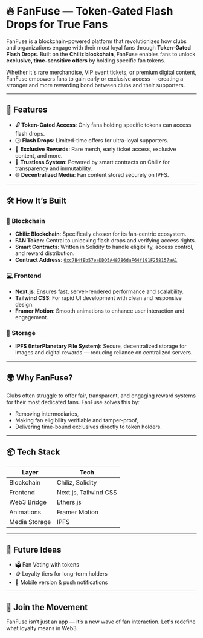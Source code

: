 # 🔥 FanFuse — Token-Gated Flash Drops for True Fans

FanFuse is a blockchain-powered platform that revolutionizes how clubs and organizations engage with their most loyal fans through **Token-Gated Flash Drops**. Built on the **Chiliz blockchain**, FanFuse enables fans to unlock **exclusive, time-sensitive offers** by holding specific fan tokens.

Whether it's rare merchandise, VIP event tickets, or premium digital content, FanFuse empowers fans to gain early or exclusive access — creating a stronger and more rewarding bond between clubs and their supporters.

---

## 🚀 Features

- 🔓 **Token-Gated Access**: Only fans holding specific tokens can access flash drops.
- 🕒 **Flash Drops**: Limited-time offers for ultra-loyal supporters.
- 🎁 **Exclusive Rewards**: Rare merch, early ticket access, exclusive content, and more.
- 🔐 **Trustless System**: Powered by smart contracts on Chiliz for transparency and immutability.
- 🌐 **Decentralized Media**: Fan content stored securely on IPFS.

---

## 🛠️ How It’s Built

### 🔗 Blockchain
- **Chiliz Blockchain**: Specifically chosen for its fan-centric ecosystem.
- **FAN Token**: Central to unlocking flash drops and verifying access rights.
- **Smart Contracts**: Written in Solidity to handle eligibility, access control, and reward distribution.
- **Contract Address**: [`0xc7B4fEb57eaDDD5A48786daF64f191F258157aA1`](https://www.chilizscan.com/address/0xc7B4fEb57eaDDD5A48786daF64f191F258157aA1)

### 💻 Frontend
- **Next.js**: Ensures fast, server-rendered performance and scalability.
- **Tailwind CSS**: For rapid UI development with clean and responsive design.
- **Framer Motion**: Smooth animations to enhance user interaction and engagement.

### 🔐 Storage
- **IPFS (InterPlanetary File System)**: Secure, decentralized storage for images and digital rewards — reducing reliance on centralized servers.

---

## 🌍 Why FanFuse?

Clubs often struggle to offer fair, transparent, and engaging reward systems for their most dedicated fans. FanFuse solves this by:
- Removing intermediaries,
- Making fan eligibility verifiable and tamper-proof,
- Delivering time-bound exclusives directly to token holders.

---

## 📦 Tech Stack

| Layer        | Tech                     |
|--------------|--------------------------|
| Blockchain   | Chiliz, Solidity         |
| Frontend     | Next.js, Tailwind CSS    |
| Web3 Bridge  | Ethers.js                |
| Animations   | Framer Motion            |
| Media Storage| IPFS                     |

---

## 🧠 Future Ideas

- 🗳 Fan Voting with tokens
- 🪙 Loyalty tiers for long-term holders
- 📲 Mobile version & push notifications

---

## 🤝 Join the Movement

FanFuse isn’t just an app — it’s a new wave of fan interaction. Let's redefine what loyalty means in Web3.

